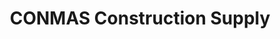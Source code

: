 ---
title: "CONMAS Construction Supply"
url: /garden-city/conmas-construction-supply/
shop: Allgemein
---